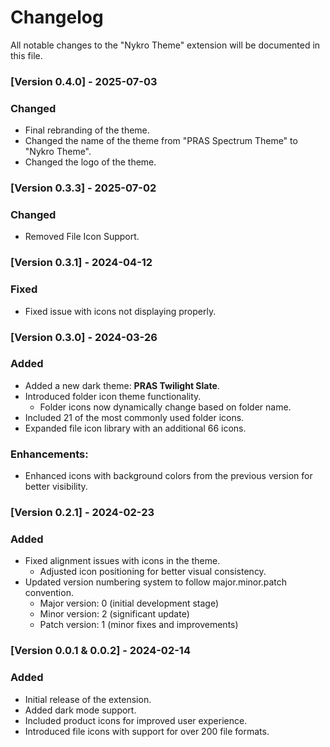 # Changelog

All notable changes to the "Nykro Theme" extension will be documented in this file.

### [Version 0.4.0] - 2025-07-03

### Changed

- Final rebranding of the theme.
- Changed the name of the theme from "PRAS Spectrum Theme" to "Nykro Theme".
- Changed the logo of the theme.

### [Version 0.3.3] - 2025-07-02

### Changed

- Removed File Icon Support.

### [Version 0.3.1] - 2024-04-12

### Fixed

- Fixed issue with icons not displaying properly.

### [Version 0.3.0] - 2024-03-26

### Added

- Added a new dark theme: **PRAS Twilight Slate**.
- Introduced folder icon theme functionality.
  - Folder icons now dynamically change based on folder name.
- Included 21 of the most commonly used folder icons.
- Expanded file icon library with an additional 66 icons.

### Enhancements:

- Enhanced icons with background colors from the previous version for better visibility.

### [Version 0.2.1] - 2024-02-23

### Added

- Fixed alignment issues with icons in the theme.
  - Adjusted icon positioning for better visual consistency.
- Updated version numbering system to follow major.minor.patch convention.
  - Major version: 0 (initial development stage)
  - Minor version: 2 (significant update)
  - Patch version: 1 (minor fixes and improvements)

### [Version 0.0.1 & 0.0.2] - 2024-02-14

### Added

- Initial release of the extension.
- Added dark mode support.
- Included product icons for improved user experience.
- Introduced file icons with support for over 200 file formats.
